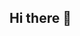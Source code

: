 ## Hi there 👋

<!--
**Prathamashastryc/Prathamashastryc** is a ✨ _special_ ✨ repository because its `README.md` (this file) appears on your GitHub profile.

Here are some ideas to get you started:

-🔭 I’m currently working on a email spam detector ML program.  
-🌱 I’m currently learning DS in C,Java and Python.
-📖Learnt Langs:html, css, javascript, mysql, c, c++, matlab, python, kotlin , java ,bat.
-🧑What to call me??:Just say PSC when im online.
-⚡Fun fact:I mostly like to work around Computers,Phone and old Consoles.
